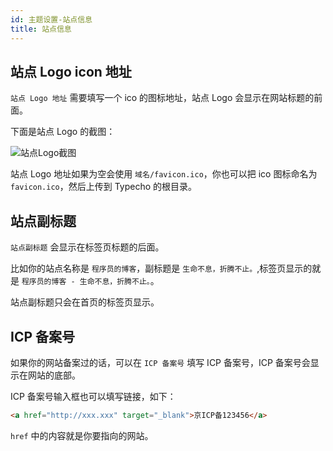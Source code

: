 ```yaml
---
id: 主题设置-站点信息
title: 站点信息
---
```


## 站点 Logo icon 地址

`站点 Logo 地址` 需要填写一个 ico 的图标地址，站点 Logo 会显示在网站标题的前面。

下面是站点 Logo 的截图：

![站点Logo截图](/docs/16043802879345.jpg)

站点 Logo 地址如果为空会使用 `域名/favicon.ico`，你也可以把 ico 图标命名为 `favicon.ico`，然后上传到 Typecho 的根目录。

## 站点副标题

`站点副标题` 会显示在标签页标题的后面。

比如你的站点名称是 `程序员的博客`，副标题是 `生命不息，折腾不止。`,标签页显示的就是 `程序员的博客 - 生命不息，折腾不止。`。

站点副标题只会在首页的标签页显示。

## ICP 备案号

如果你的网站备案过的话，可以在 `ICP 备案号` 填写 ICP 备案号，ICP 备案号会显示在网站的底部。

ICP 备案号输入框也可以填写链接，如下：

```html
<a href="http://xxx.xxx" target="_blank">京ICP备123456</a>
```

`href` 中的内容就是你要指向的网站。